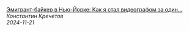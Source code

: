 <!--2024-11-21 02:37:53-->
<div class="yb">
  <a class="nodecor" href="/index.html?rabota/emigrant-bajker_v_nju-jorke_kak_ya_stal_videografom_za_odin_den_i_chto_iz_etogo_vyshlo">
    <img class="preview" data-videoid="jgn8U8jBKUA" src="https://i3.ytimg.com/vi/jgn8U8jBKUA/hqdefault.jpg" align="middle" alt="">
  </a>
  <div class="inlbl text">
    <a class="nodecor" href="/index.html?rabota/emigrant-bajker_v_nju-jorke_kak_ya_stal_videografom_za_odin_den_i_chto_iz_etogo_vyshlo">Эмигрант-байкер в Нью-Йорке: Как я стал видеографом за один...</a><br>
    <i class="smaller2">Константин Кречетов</i><br>
    <i class="smaller3">2024-11-21</i>
  </div>
</div>

